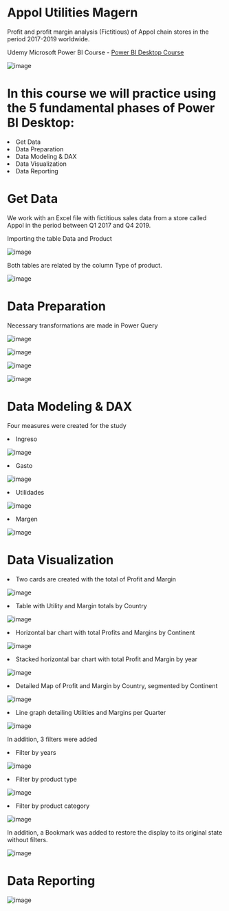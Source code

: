 # Appol Utilities Magern
Profit and profit margin analysis (Fictitious) of Appol chain stores in the period 2017-2019 worldwide.

Udemy Microsoft Power BI Course - [Power BI Desktop Course](https://www.udemy.com/course/curso-microsoft-power-bi/)

![image](https://user-images.githubusercontent.com/78714438/179540999-d78f6711-7fea-48f5-aece-fac350388456.png)

# In this course we will practice using the 5 fundamental phases of Power BI Desktop:

<li>Get Data</li>
<li>Data Preparation</li>
<li>Data Modeling & DAX</li>
<li>Data Visualization</li>
<li>Data Reporting</li>

# Get Data

<p>We work with an Excel file with fictitious sales data from a store called Appol in the period between Q1 2017 and Q4 2019.

Importing the table Data and Product</p>


![image](https://user-images.githubusercontent.com/78714438/179541774-0a05f616-90d1-4697-9196-cad30a6224a3.png)

<p>Both tables are related by the column Type of product.</p>

![image](https://user-images.githubusercontent.com/78714438/179542102-2be68626-1737-45ea-be60-4d0b57c89b37.png)

# Data Preparation

<p>Necessary transformations are made in Power Query</p>

![image](https://user-images.githubusercontent.com/78714438/179542361-d8fbc113-2e2b-4b71-a892-195565c51484.png)

![image](https://user-images.githubusercontent.com/78714438/179542407-e8c8c2d7-bd1e-4ff2-bfbd-413b404f1c29.png)

![image](https://user-images.githubusercontent.com/78714438/179542544-f8c23421-8754-4eed-9cab-7a6ae58cc675.png)

![image](https://user-images.githubusercontent.com/78714438/179542592-49bda21f-db33-4e62-8075-30420b0724b3.png)


# Data Modeling & DAX

<p>Four measures were created for the study</p>

<li>Ingreso</li>

![image](https://user-images.githubusercontent.com/78714438/179543438-8f8e16f6-9326-436a-8858-e2d436d2f9ce.png)

<li>Gasto</li>

![image](https://user-images.githubusercontent.com/78714438/179543522-7d6419b9-04b2-4000-92fd-2ec875f9f2a6.png)

<li>Utilidades</li>

![image](https://user-images.githubusercontent.com/78714438/179543650-7209c64c-de30-4fba-bda3-8aac46236037.png)

<li>Margen</li> 

![image](https://user-images.githubusercontent.com/78714438/179543719-b1b29245-c4a7-4f5a-b478-695679631dc0.png)


# Data Visualization

<li>Two cards are created with the total of Profit and Margin</li> 


![image](https://user-images.githubusercontent.com/78714438/179544917-ff39200f-f1a9-47fc-9ef7-c5f066886c5e.png)

<li>Table with Utility and Margin totals by Country</li> 


![image](https://user-images.githubusercontent.com/78714438/179545554-051fb0bd-49c5-4e4f-8dd4-3f500c7fb9b9.png)

<li>Horizontal bar chart with total Profits and Margins by Continent</li> 


![image](https://user-images.githubusercontent.com/78714438/179546174-54d71928-4e6b-4ac4-b358-4ec71b9601fb.png)

<li>Stacked horizontal bar chart with total Profit and Margin by year</li> 


![image](https://user-images.githubusercontent.com/78714438/179546450-6a456821-489d-4d91-8c08-2100dd7fe13c.png)

<li>Detailed Map of Profit and Margin by Country, segmented by Continent</li> 


![image](https://user-images.githubusercontent.com/78714438/179546706-c1282494-786f-40d0-8d8d-cd14cc1fbe22.png)

<li>Line graph detailing Utilities and Margins per Quarter</li> 


![image](https://user-images.githubusercontent.com/78714438/179546979-9a87cf65-c93d-4348-86c0-32845e47abfe.png)

<p>In addition, 3 filters were added</p> 

<li>Filter by years</li>


![image](https://user-images.githubusercontent.com/78714438/179547581-6ea1e0c8-c499-4d4e-9649-862afd96bb9a.png)

<li>Filter by product type</li>


![image](https://user-images.githubusercontent.com/78714438/179547752-65f20c35-66fd-4b21-b489-b58293da08f1.png)

<li>Filter by product category</li>


![image](https://user-images.githubusercontent.com/78714438/179547928-a6b0e2d6-6cd3-412e-b4e9-ffceac939418.png)

<p>In addition, a Bookmark was added to restore the display to its original state without filters.</p> 


![image](https://user-images.githubusercontent.com/78714438/179548219-bf24863b-dcba-43b0-8348-b1965b190f3d.png)


# Data Reporting

![image](https://user-images.githubusercontent.com/78714438/179540999-d78f6711-7fea-48f5-aece-fac350388456.png)


